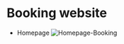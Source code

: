 # Booking website

- Homepage
![Homepage-Booking](https://user-images.githubusercontent.com/91989821/173924329-f920768e-94d4-46d7-911f-5471298c4160.png)
